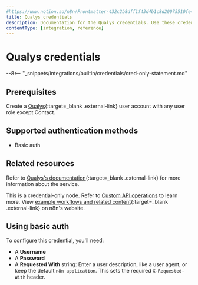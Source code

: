 ```yaml
---
#https://www.notion.so/n8n/Frontmatter-432c2b8dff1f43d4b1c8d20075510fe4
title: Qualys credentials
description: Documentation for the Qualys credentials. Use these credentials to authenticate Qualys in n8n, a workflow automation platform.
contentType: [integration, reference]
---
```


# Qualys credentials

--8<-- "_snippets/integrations/builtin/credentials/cred-only-statement.md"

## Prerequisites

Create a [Qualys](https://www.qualys.com/){:target=_blank .external-link} user account with any user role except Contact.

## Supported authentication methods

- Basic auth

## Related resources

Refer to [Qualys's documentation](https://qualysguard.qg2.apps.qualys.com/qwebhelp/fo_portal/api_doc/index.htm){:target=_blank .external-link} for more information about the service.

This is a credential-only node. Refer to [Custom API operations](/integrations/custom-operations.md) to learn more. View [example workflows and related content](https://n8n.io/integrations/qualys/){:target=_blank .external-link} on n8n's website.

## Using basic auth

To configure this credential, you'll need:

- A **Username**
- A **Password**
- A **Requested With** string: Enter a user description, like a user agent, or keep the default `n8n application`. This sets the required `X-Requested-With` header.